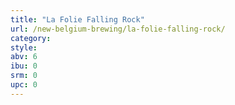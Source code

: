 ```yaml
---
title: "La Folie Falling Rock"
url: /new-belgium-brewing/la-folie-falling-rock/
category: 
style: 
abv: 6
ibu: 0
srm: 0
upc: 0
---
```


